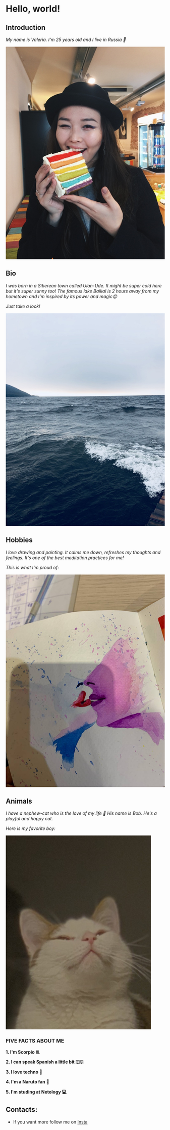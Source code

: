 # Hello, world! 

## Introduction

*My name is Valeria. I'm 25 years old and I live in Russia 🌈*

![](/images/2022-12-05-03-41-39.png)

## Bio

*I was born in a Siberean town called Ulan-Ude. It might be super cold here but it's super sunny too! The famous lake Baikal is 2 hours away from my hometown and I'm inspired by its power and magic😍* 

*Just take a look!*

![](/images/2022-12-05-03-24-54.png)

## Hobbies 

*I love drawing and painting. It calms me down, refreshes my thoughts and feelings. It's one of the best meditation practices for me!* 

*This is what I'm proud of:*

![](/images/2022-12-05-03-25-13.png)

## Animals

*I have a nephew-cat who is the love of my life 💓 His name is Bob. He's a playful and happy cat.*

*Here is my favorite boy:*

![](/images/2022-12-05-03-31-14.png)

### FIVE FACTS ABOUT ME

**1. I'm Scorpio ♏**

**2. I can speak Spanish a little bit 🇪🇸**

**3. I love techno 💃**

**4. I'm a Naruto fan 💯**

**5. I'm studing at Netology 💻**

## Contacts:

- If you want more follow me on [Insta](https://www.instagram.com/valeriaaleraa/)

